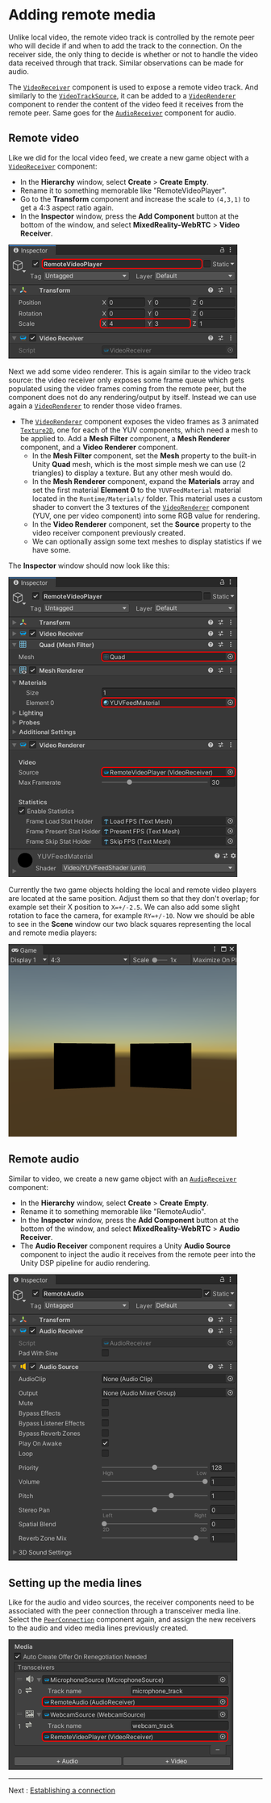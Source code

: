 # Adding remote media

Unlike local video, the remote video track is controlled by the remote peer who will decide if and when to add the track to the connection. On the receiver side, the only thing to decide is whether or not to handle the video data received through that track. Similar observations can be made for audio.

The [`VideoReceiver`](xref:Microsoft.MixedReality.WebRTC.Unity.VideoReceiver) component is used to expose a remote video track. And similarly to the [`VideoTrackSource`](xref:Microsoft.MixedReality.WebRTC.Unity.VideoTrackSource), it can be added to a [`VideoRenderer`](xref:Microsoft.MixedReality.WebRTC.Unity.VideoRenderer) component to render the content of the video feed it receives from the remote peer. Same goes for the [`AudioReceiver`](xref:Microsoft.MixedReality.WebRTC.Unity.AudioReceiver) component for audio.

## Remote video

Like we did for the local video feed, we create a new game object with a [`VideoReceiver`](xref:Microsoft.MixedReality.WebRTC.Unity.VideoReceiver) component:

- In the **Hierarchy** window, select **Create** > **Create Empty**.
- Rename it to something memorable like "RemoteVideoPlayer".
- Go to the **Transform** component and increase the scale to `(4,3,1)` to get a 4:3 aspect ratio again.
- In the **Inspector** window, press the **Add Component** button at the bottom of the window, and select **MixedReality-WebRTC** > **Video Receiver**.

![Create the video receiver](helloworld-unity-13.png)

Next we add some video renderer. This is again similar to the video track source: the video receiver only exposes some frame queue which gets populated using the video frames coming from the remote peer, but the component does not do any rendering/output by itself. Instead we can use again a [`VideoRenderer`](xref:Microsoft.MixedReality.WebRTC.Unity.VideoRenderer) to render those video frames.

- The [`VideoRenderer`](xref:Microsoft.MixedReality.WebRTC.Unity.VideoRenderer) component exposes the video frames as 3 animated [`Texture2D`](https://docs.unity3d.com/ScriptReference/Texture2D.html), one for each of the YUV components, which need a mesh to be applied to. Add a **Mesh Filter** component, a **Mesh Renderer** component, and a **Video Renderer** component.
  - In the **Mesh Filter** component, set the **Mesh** property to the built-in Unity **Quad** mesh, which is the most simple mesh we can use (2 triangles) to display a texture. But any other mesh would do.
  - In the **Mesh Renderer** component, expand the **Materials** array and set the first material **Element 0** to the  `YUVFeedMaterial` material located in the `Runtime/Materials/` folder. This material uses a custom shader to convert the 3 textures of the [`VideoRenderer`](xref:Microsoft.MixedReality.WebRTC.Unity.VideoRenderer) component (YUV, one per video component) into some RGB value for rendering.
  - In the **Video Renderer** component, set the **Source** property to the video receiver component previously created.
  - We can optionally assign some text meshes to display statistics if we have some.

The **Inspector** window should now look like this:

![Create a remote video player](helloworld-unity-14.png)

Currently the two game objects holding the local and remote video players are located at the same position. Adjust them so that they don't overlap; for example set their X position to `X=+/-2.5`. We can also add some slight rotation to face the camera, for example `RY=+/-10`. Now we should be able to see in the **Scene** window our two black squares representing the local and remote media players:

![The local and remote video players](helloworld-unity-15.png)

## Remote audio

Similar to video, we create a new game object with an [`AudioReceiver`](xref:Microsoft.MixedReality.WebRTC.Unity.AudioReceiver) component:

- In the **Hierarchy** window, select **Create** > **Create Empty**.
- Rename it to something memorable like "RemoteAudio".
- In the **Inspector** window, press the **Add Component** button at the bottom of the window, and select **MixedReality-WebRTC** > **Audio Receiver**.
- The **Audio Receiver** component requires a Unity **Audio Source** component to inject the audio it receives from the remote peer into the Unity DSP pipeline for audio rendering.

![Create the audio receiver](helloworld-unity-15b.png)

## Setting up the media lines

Like for the audio and video sources, the receiver components need to be associated with the peer connection through a transceiver media line. Select the [`PeerConnection`](xref:Microsoft.MixedReality.WebRTC.Unity.PeerConnection) component again, and assign the new receivers to the audio and video media lines previously created.

![Assign the receivers to the media lines](helloworld-unity-13b.png)

----

Next : [Establishing a connection](helloworld-unity-connection.md)

